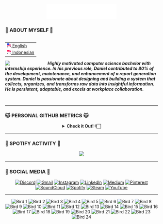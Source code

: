 <div align="center">
  <img src="assets/header_hello-albesta_github_profile_en.svg" alt="Hi, I'm Daniel D. Albesta 👋 I'm a 🚀 Indonesian developer 🚀 I ❤️ You guys XOXO"> </img>
</div>

### 🧙 ABOUT MYSELF 🧙

<div align="right">
  <table align="right">
   <tr><td><a href="README.md"><img src="assets/us_flag.png" height="13"> English</a></td></tr>
   <tr><td><a href="README_id.md"><img src="assets/id_flag.png" height="13"> Indonesian</a></td></tr>
  </table>

  <br>
</div>

<div>
  <img align="left" src="https://media.giphy.com/media/v1.Y2lkPTc5MGI3NjExanU4NHByM3V6Zmxzd2p3eGhuOWZxNjJ4Zjg0NThzcHlobWw4dmdrZyZlcD12MV9pbnRlcm5hbF9naWZfYnlfaWQmY3Q9cw/dMFZrx4ZdXCkRWuGLX/giphy.gif" width="140">

  <p align="left">
    <br>
    <em><b>Highly motivated computer science bachelor with internship experience. In his previous role, Daniel contributed to 80% of the development, maintenance, and enhancement of a report generation system. Daniel is passionate about designing and building a system that collects, organizes, and transforms raw data into insightful information. He is persistent, adaptable, and excels at workplace collaboration.</b></em>
  </p>
</div>

<br>

---

### 🐱 PERSONAL GITHUB METRICS 🐱

<div align="center">
  <details>
    <summary><b>Check it Out! 👇🏻</b></summary>
    <br>

  <img src="https://metrics.lecoq.io/hello-albesta?template=classic&isocalendar=1&languages=1&activity=1&habits=1&base=header%2C%20activity%2C%20community%2C%20repositories%2C%20metadata&base.indepth=false&base.hireable=false&base.skip=false&isocalendar=false&isocalendar.duration=half-year&languages=false&languages.limit=8&languages.threshold=0%25&languages.other=false&languages.colors=github&languages.sections=most-used&languages.indepth=false&languages.analysis.timeout=15&languages.analysis.timeout.repositories=7.5&languages.categories=markup%2C%20programming&languages.recent.categories=markup%2C%20programming&languages.recent.load=300&languages.recent.days=14&habits=false&habits.from=200&habits.days=14&habits.facts=true&habits.charts=false&habits.charts.type=classic&habits.trim=false&habits.languages.limit=8&habits.languages.threshold=0%25&activity=false&activity.limit=5&activity.load=300&activity.days=14&activity.visibility=all&activity.timestamps=false&activity.filter=all&config.timezone=Asia%2FJakarta">
  </details>
</div>

---

### 🎵 SPOTIFY ACTIVITY 🎵

<div align="center">
  <a href="https://spotify-github-profile.vercel.app/api/view?uid=31mit6lw4rk4zw5uikw62iv23x2a&redirect=true">
    <img src="https://spotify-github-profile.vercel.app/api/view?uid=31mit6lw4rk4zw5uikw62iv23x2a&cover_image=true&theme=default&show_offline=false&background_color=0d1117&interchange=true&bar_color_cover=true&bar_color=53b14f"/>
  </a>
</div>

---

### 🦄 SOCIAL MEDIA 🦄

<div align="center">
  <a href="https://discord.com/users/458449112254251009/"><img src="https://img.icons8.com/color/96/000000/discord-logo.png" alt="Discord"/></a>
  <a href="mailto:hello.albesta.work@gmail.com"><img src="https://img.icons8.com/color/96/000000/gmail.png" alt="Gmail"/></a>
  <a href="https://www.instagram.com/danielalbesta/"><img src="https://img.icons8.com/color/96/000000/instagram-new.png" alt="Instagram"/></a>
  <a href="https://www.linkedin.com/in/danielalbesta/"><img src="https://img.icons8.com/color/96/000000/linkedin.png" alt="LinkedIn"/></a>
  <a href="https://hello-albesta.medium.com/"><img src="https://img.icons8.com/color/96/000000/medium-logo.png" alt="Medium"/></a>
  <a href="https://id.pinterest.com/helloalbesta/"><img src="https://img.icons8.com/color/96/000000/pinterest--v1.png" alt="Pinterest"/></a>
  <a href="https://soundcloud.com/mrsimple_is_ajax"><img src="https://img.icons8.com/color/96/000000/soundcloud.png" alt="SoundCloud"/></a>
  <a href="https://open.spotify.com/user/31mit6lw4rk4zw5uikw62iv23x2a?si=ee1f248d906341a0"><img src="https://img.icons8.com/color/96/000000/spotify--v1.png" alt="Spotify"/></a>
  <a href="https://steamcommunity.com/id/hello-albesta"><img src="https://img.icons8.com/fluent/96/000000/steam.png" alt="Steam"/></a>
  <a href="https://www.youtube.com/@hello.albesta"><img src="https://img.icons8.com/color/96/000000/youtube.png" alt="YouTube"/></a>
</div>

---

<div align="center">
    <img src="https://cultofthepartyparrot.com/parrots/hd/hypnoparrotlight.gif" width="65" height="65" alt="Bird 1"/>
    <img src="https://cultofthepartyparrot.com/parrots/hd/hypnoparrotdark.gif" width="65" height="65" alt="Bird 2"/>
    <img src="https://cultofthepartyparrot.com/parrots/hd/opensourceparrot.gif" width="65" height="65" alt="Bird 3"/>
    <img src="https://cultofthepartyparrot.com/parrots/hd/footballparrot.gif" width="65" height="65" alt="Bird 4"/>
    <img src="https://cultofthepartyparrot.com/parrots/hd/pirateparrot.gif" width="65" height="65" alt="Bird 5"/>
    <img src="https://cultofthepartyparrot.com/parrots/hd/scienceparrot.gif" width="65" height="65" alt="Bird 6"/>
    <img src="https://cultofthepartyparrot.com/parrots/hd/laptop_parrot.gif" width="65" height="65" alt="Bird 7"/>
    <img src="https://cultofthepartyparrot.com/parrots/hd/mustacheparrot.gif" width="65" height="65" alt="Bird 8"/>
    <img src="https://cultofthepartyparrot.com/parrots/fixparrot.gif" width="71" height="65" alt="Bird 9"/>
    <img src="https://cultofthepartyparrot.com/parrots/slomoparrot.gif" width="65" height="65" alt="Bird 10"/>
    <img src="https://cultofthepartyparrot.com/parrots/asyncparrot.gif" width="71" height="65" alt="Bird 11"/>
    <img src="https://cultofthepartyparrot.com/parrots/hd/illuminatiparrot.gif" width="65" height="65" alt="Bird 12"/>
    <img src="https://cultofthepartyparrot.com/parrots/databaseparrot.gif" width="65" height="65" alt="Bird 13"/>
    <img src="https://cultofthepartyparrot.com/parrots/hd/githubparrot.gif" width="65" height="65" alt="Bird 14"/>
    <img src="https://cultofthepartyparrot.com/parrots/hd/exceptionallyfastparrot.gif" width="65" height="65" alt="Bird 15"/>
    <img src="https://cultofthepartyparrot.com/parrots/hd/meldparrot.gif" width="65" height="65" alt="Bird 16"/>
    <img src="https://cultofthepartyparrot.com/parrots/hd/moonwalkingparrot.gif" width="65" height="65" alt="Bird 17"/>
    <img src="https://cultofthepartyparrot.com/parrots/hd/spinningparrot.gif" width="65" height="65" alt="Bird 18"/>
    <img src="https://cultofthepartyparrot.com/parrots/hd/jumpingparrot.gif" width="65" height="65" alt="Bird 19"/>
    <img src="https://cultofthepartyparrot.com/parrots/hd/levitationparrot.gif" width="65" height="65" alt="Bird 20"/>
    <img src="https://cultofthepartyparrot.com/parrots/hd/dealwithitnowparrot.gif" width="65" height="65" alt="Bird 21"/>
    <img src="https://cultofthepartyparrot.com/flags/hd/indiaparrot.gif" width="65" height="65" alt="Bird 22"/>
    <img src="https://cultofthepartyparrot.com/parrots/hd/60fpsparrot.gif" width="65" height="65" alt="Bird 23"/>
    <img src="https://cultofthepartyparrot.com/parrots/hd/stableparrot.gif" width="65" height="65" alt="Bird 24"/>
</div>
